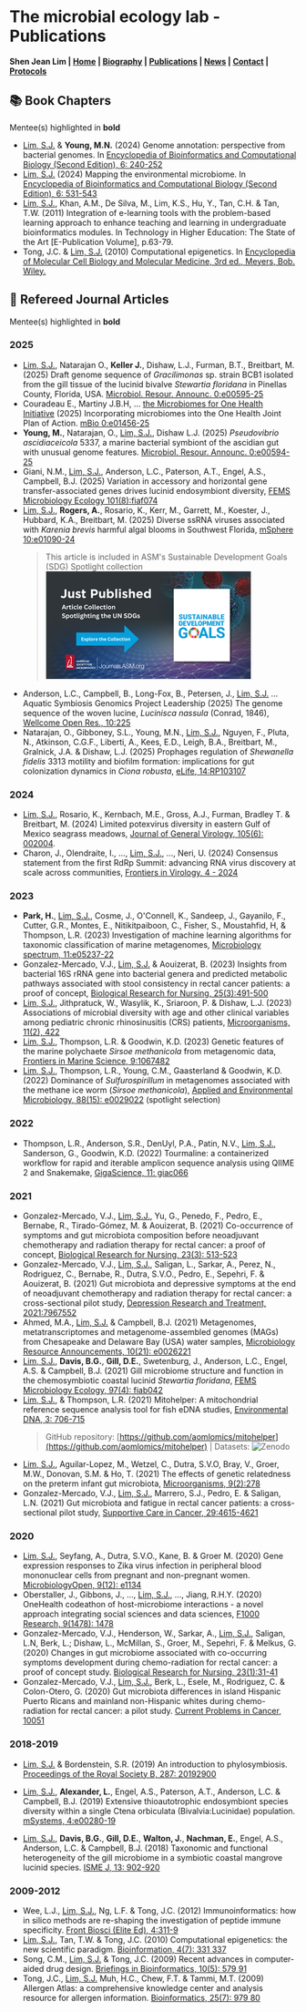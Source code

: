 # The microbial ecology lab - Publications
**Shen Jean Lim | [Home](https://shenjean.github.io) | [Biography](bio.md) | [Publications](pubs.md) | [News](news.md) | [Contact](contact.md) | [Protocols](protocols.md)**


## 📚 Book Chapters
Mentee(s) highlighted in **bold**
- <u>Lim, S.J.</u> & **Young, M.N.** (2024) Genome annotation: perspective from bacterial genomes. In [Encyclopedia of Bioinformatics and Computational Biology (Second Edition), 6: 240-252](https://doi.org/10.1016/B978-0-323-95502-7.00256-6)
- <u>Lim, S.J.</u> (2024) Mapping the environmental microbiome. In [Encyclopedia of Bioinformatics and Computational Biology (Second Edition), 6: 531-543](https://doi.org/10.1016/B978-0-323-95502-7.00242-6)
- <u>Lim, S.J.</u>, Khan, A.M., De Silva, M., Lim, K.S., Hu, Y., Tan, C.H. & Tan, T.W. (2011) Integration of e-learning tools with the problem-based learning approach to enhance teaching and learning in undergraduate bioinformatics modules. In Technology in Higher Education: The State of the Art [E-Publication Volume], p.63-79.
- Tong, J.C. & <u>Lim, S.J.</u> (2010) Computational epigenetics. In [Encyclopedia of Molecular Cell Biology and Molecular Medicine, 3rd ed., Meyers, Bob. Wiley.](https://doi.org/10.1002/3527600906.mcb.201100012)

## 📰 Refereed Journal Articles
Mentee(s) highlighted in **bold**

### 2025
- <u>Lim, S.J.</u>, Natarajan O., **Keller J.**, Dishaw, L.J., Furman, B.T., Breitbart, M. (2025) Draft genome sequence of <i>Gracilimonas</i> sp. strain BCB1 isolated from the gill tissue of the lucinid bivalve <i>Stewartia floridana</i> in Pinellas County, Florida, USA. [Microbiol. Resour. Announc. 0:e00595-25](https://doi.org/10.1128/mra.00595-25)
- Couradeau E., Martiny J.B.H, ... <u>the Microbiomes for One Health Initiative</u> (2025) Incorporating microbiomes into the One Health Joint Plan of Action. [mBio 0:e01456-25](https://doi.org/10.1128/mbio.01456-25)
- **Young, M.**, Natarajan, O., <u>Lim, S.J.</u>, Dishaw L.J. (2025) *Pseudovibrio ascidiaceicola* 5337, a marine bacterial symbiont of the ascidian gut with unusual genome features. [Microbiol. Resour. Announc. 0:e00594-25](
https://doi.org/10.1128/mra.00594-25)
- Giani, N.M., <u>Lim, S.J.</u>, Anderson, L.C., Paterson, A.T., Engel, A.S., Campbell, B.J. (2025) Variation in accessory and horizontal gene transfer-associated genes drives lucinid endosymbiont diversity, [FEMS Microbiology Ecology 101(8):fiaf074](https://doi.org/10.1093/femsec/fiaf074)
- <u>Lim, S.J.</u>, **Rogers, A.**, Rosario, K., Kerr, M., Garrett, M., Koester, J., Hubbard, K.A., Breitbart, M. (2025) Diverse ssRNA viruses associated with <i>Karenia brevis</i> harmful algal blooms in Southwest Florida, [mSphere 10:e01090-24](https://doi.org/10.1128/msphere.01090-24)
  > This article is included in ASM's Sustainable Development Goals (SDG) Spotlight collection
[![SDG Spotlight](Pics/SDG.png)](https://journals.asm.org/asm-sdg-spotlight-collection)
-	Anderson, L.C., Campbell, B., Long-Fox, B., Petersen, J., <u>Lim, S.J.</u> … Aquatic Symbiosis Genomics Project Leadership (2025) The genome sequence of the woven lucine, <i>Lucinisca nassula</i> (Conrad, 1846), [Wellcome Open Res., 10:225](https://wellcomeopenresearch.org/articles/10-225)
- Natarajan, O., Gibboney, S.L., Young, M.N., <u>Lim, S.J.</u>, Nguyen, F., Pluta, N., Atkinson, C.G.F., Liberti, A., Kees, E.D., Leigh, B.A., Breitbart, M., Gralnick, J.A. & Dishaw, L.J. (2025) Prophages regulation of <i>Shewanella fidelis</i> 3313 motility and biofilm formation: implications for gut colonization dynamics in <i>Ciona robusta</i>, [eLife, 14:RP103107](https://doi.org/10.7554/eLife.103107.2)

### 2024
- <u>Lim, S.J.</u>, Rosario, K., Kernbach, M.E., Gross, A.J., Furman, Bradley T. & Breitbart, M. (2024) Limited potexvirus diversity in eastern Gulf of Mexico seagrass meadows, [Journal of General Virology, 105(6): 002004](https://doi.org/10.1099/jgv.0.002004). 
- Charon, J., Olendraite, I., …, <u>Lim, S.J.</u>, …, Neri, U. (2024) Consensus statement from the first RdRp Summit: advancing RNA virus discovery at scale across communities, [Frontiers in Virology, 4 - 2024](https://doi.org/10.3389/fviro.2024.1371958)
  
### 2023
- **Park, H.**, <u>Lim, S.J.</u>, Cosme, J., O'Connell, K., Sandeep, J., Gayanilo, F., Cutter, G.R., Montes, E., Nitikitpaiboon, C., Fisher, S., Moustahfid, H, & Thompson, L.R. (2023) Investigation of machine learning algorithms for taxonomic classification of marine metagenomes, [Microbiology spectrum, 11:e05237-22](https://doi.org/10.1128/spectrum.05237-22) 
- Gonzalez-Mercado, V.J., <u>Lim, S.J.</u> & Aouizerat, B. (2023) Insights from bacterial 16S rRNA gene into bacterial genera and predicted metabolic pathways associated with stool consistency in rectal cancer patients: a proof of concept, [Biological Research for Nursing, 25(3):491-500](https://doi.org/10.1177/10998004231159623)
- <u>Lim, S.J.</u>, Jithpratuck, W., Wasylik, K., Sriaroon, P. & Dishaw, L.J. (2023) Associations of microbial diversity with age and other clinical variables among pediatric chronic rhinosinusitis (CRS) patients, [Microorganisms, 11(2), 422](https://doi.org/10.3390/microorganisms11020422)
- <u>Lim, S.J.</u>, Thompson, L.R. & Goodwin, K.D. (2023) Genetic features of the marine polychaete <i>Sirsoe methanicola</i> from metagenomic data, [Frontiers in Marine Science, 9:1067482](https://doi.org/10.3389/fmars.2022.1067482) 
- <u>Lim, S.J.</u>, Thompson, L.R., Young, C.M., Gaasterland & Goodwin, K.D. (2022) Dominance of <i>Sulfurospirillum</i> in metagenomes associated with the methane ice worm (<i>Sirsoe methanicola</i>), [Applied and Environmental Microbiology, 88(15): e0029022](https://doi.org/10.1128/aem.00290-22) (spotlight selection)

### 2022
-	Thompson, L.R., Anderson, S.R., DenUyl, P.A., Patin, N.V., <u>Lim, S.J.</u>, Sanderson, G., Goodwin, K.D. (2022) Tourmaline: a containerized workflow for rapid and iterable amplicon sequence analysis using QIIME 2 and Snakemake, [GigaScience, 11: giac066](https://doi.org/10.1093/gigascience/giac066)

### 2021
- Gonzalez-Mercado, V.J., <u>Lim, S.J.</u>, Yu, G., Penedo, F., Pedro, E., Bernabe, R., Tirado-Gómez, M. & Aouizerat, B. (2021) Co-occurrence of symptoms and gut microbiota composition before neoadjuvant chemotherapy and radiation therapy for rectal cancer: a proof of concept, [Biological Research for Nursing, 23(3): 513-523](https://doi.org/10.1177/1099800421991656)
- Gonzalez-Mercado, V.J., <u>Lim, S.J.</u>, Saligan, L., Sarkar, A., Perez, N., Rodriguez, C., Bernabe, R., Dutra, S.V.O., Pedro, E., Sepehri, F. & Aouizerat, B. (2021) Gut microbiota and depressive symptoms at the end of neoadjuvant chemotherapy and radiation therapy for rectal cancer: a cross-sectional pilot study, [Depression Research and Treatment, 2021:7967552](https://doi.org/10.1155/2021/7967552) 
- Ahmed, M.A., <u>Lim, S.J.</u> & Campbell, B.J. (2021) Metagenomes, metatranscriptomes and metagenome-assembled genomes (MAGs) from Chesapeake and Delaware Bay (USA) water samples, [Microbiology Resource Announcements, 10(21): e0026221](https://doi.org/10.1128/mra.00262-21)
 - <u>Lim, S.J.</u>, **Davis, B.G.**, **Gill, D.E.**, Swetenburg, J., Anderson, L.C., Engel, A.S. & Campbell, B.J. (2021) Gill microbiome structure and function in the chemosymbiotic coastal lucinid <i>Stewartia floridana</i>, [FEMS Microbiology Ecology, 97(4): fiab042](https://doi.org/10.1093/femsec/fiab042)
- <u>Lim, S.J.</u>, & Thompson, L.R. (2021) Mitohelper: A mitochondrial reference sequence analysis tool for fish eDNA studies, [Environmental DNA, 3: 706-715](https://doi.org/10.1002/edn3.187)
  > GitHub repository: [https://github.com/aomlomics/mitohelper](https://github.com/aomlomics/mitohelper) | 
  > Datasets: ![Zenodo](https://zenodo.org/badge/DOI/10.5281/zenodo.15028392.svg)
- <u>Lim, S.J.</u>, Aguilar-Lopez, M., Wetzel, C., Dutra, S.V.O, Bray, V., Groer, M.W., Donovan, S.M. & Ho, T. (2021) The effects of genetic relatedness on the preterm infant gut microbiota, [Microorganisms, 9(2):278](https://doi.org/10.3390/microorganisms9020278)
- Gonzalez-Mercado, V.J., <u>Lim, S.J.</u>, Marrero, S.J., Pedro, E. & Saligan, L.N. (2021) Gut microbiota and fatigue in rectal cancer patients: a cross-sectional pilot study, [Supportive Care in Cancer, 29:4615-4621](https://link.springer.com/article/10.1007/s00520-021-06013-2)

### 2020
 - <u>Lim, S.J.</u>, Seyfang, A., Dutra, S.V.O., Kane, B. & Groer M. (2020) Gene expression responses to Zika virus infection in peripheral blood mononuclear cells from pregnant and non-pregnant women. [MicrobiologyOpen, 9(12): e1134](https://doi.org/10.1002/mbo3.1134)
- Oberstaller, J., Gibbons, J., …, <u>Lim, S.J.</u>, …, Jiang, R.H.Y. (2020) OneHealth codeathon of host-microbiome interactions - a novel approach integrating social sciences and data sciences, [F1000 Research, 9(1478): 1478](https://doi.org/10.12688/f1000research.26459.1)
-	Gonzalez-Mercado, V.J., Henderson, W., Sarkar, A., <u>Lim, S.J.</u>, Saligan, L.N, Berk, L.; Dishaw, L., McMillan, S., Groer, M., Sepehri, F. & Melkus, G. (2020) Changes in gut microbiome associated with co-occurring symptoms development during chemo-radiation for rectal cancer: a proof of concept study. [Biological Research for Nursing, 23(1):31-41](https://doi.org/10.1177/1099800420942830)
- Gonzalez-Mercado, V.J., <u>Lim, S.J.</u>, Berk, L., Esele, M., Rodriguez, C. & Colon-Otero, G. (2020) Gut microbiota differences in island Hispanic Puerto Ricans and mainland non-Hispanic whites during chemo-radiation for rectal cancer: a pilot study. [Current Problems in Cancer, 10051](http://dx.doi.org/10.1016/j.currproblcancer.2020.100551)

### 2018-2019
 - <u>Lim, S.J.</u> & Bordenstein, S.R. (2019) An introduction to phylosymbiosis. [Proceedings of the Royal Society B, 287: 20192900](https://doi.org/10.1098/rspb.2019.2900)

- <u>Lim, S.J.</u>, **Alexander, L.**, Engel, A.S., Paterson, A.T., Anderson, L.C. & Campbell, B.J. (2019) Extensive thioautotrophic endosymbiont species diversity within a single Ctena orbiculata (Bivalvia:Lucinidae) population. [mSystems, 4:e00280-19](https://doi.org/10.1128/msystems.00280-19) 

- <u>Lim, S.J.</u>, **Davis, B.G.**, **Gill, D.E.**, **Walton, J.**, **Nachman, E.**, Engel, A.S., Anderson, L.C. & Campbell, B.J. (2018) Taxonomic and functional heterogeneity of the gill microbiome in a symbiotic coastal mangrove lucinid species. [ISME J, 13: 902-920](https://www.nature.com/articles/s41396-018-0318-3) 

### 2009-2012
- Wee, L.J., <u>Lim, S.J.</u>, Ng, L.F. & Tong, J.C. (2012) Immunoinformatics: how in silico methods are re-shaping the investigation of peptide immune specificity. [Front Biosci (Elite Ed), 4:311-9](https://doi.org/10.2741/e378)
- <u>Lim, S.J.</u>, Tan, T.W. & Tong, J.C. (2010) Computational epigenetics: the new scientific paradigm. [Bioinformation, 4(7): 331 337](https://doi.org/10.6026/97320630004331) 
- Song, C.M., <u>Lim, S.J.</u> & Tong, J.C. (2009) Recent advances in computer-aided drug design. [Briefings in Bioinformatics, 10(5): 579 91](https://doi.org/10.1093/bib/bbp023) 
- Tong, J.C., <u>Lim, S.J.</u> Muh, H.C., Chew, F.T. & Tammi, M.T. (2009) Allergen Atlas: a comprehensive knowledge center and analysis resource for allergen information. [Bioinformatics, 25(7): 979 80](https://doi.org/10.1093/bioinformatics/btp077) 

